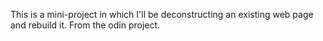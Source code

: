 This is a mini-project in which I'll be deconstructing an existing web page and rebuild it. From the odin project. 
